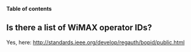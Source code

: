 **Table of contents**


## Is there a list of WiMAX operator IDs? ##

Yes, here:
http://standards.ieee.org/develop/regauth/bopid/public.html
